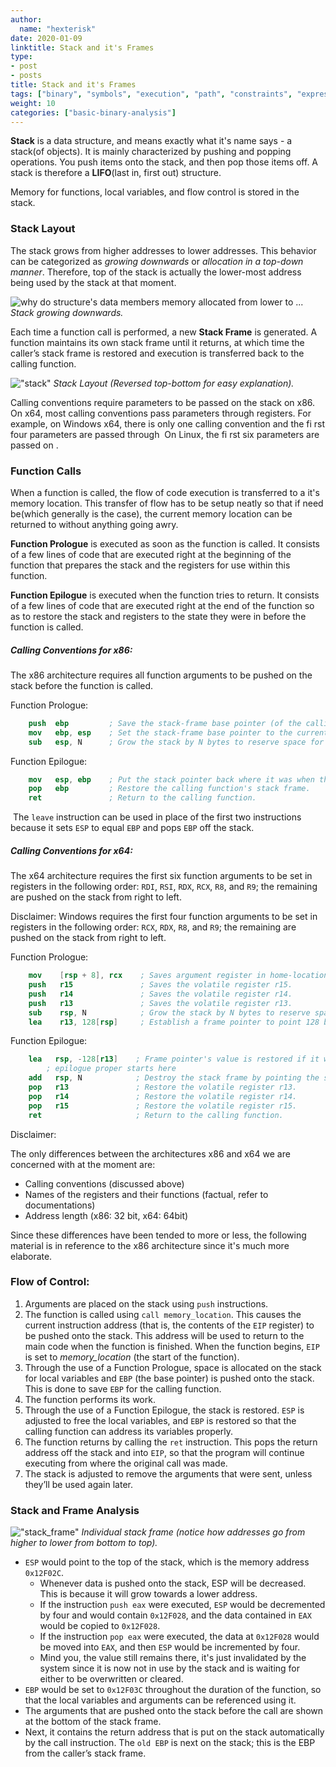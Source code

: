 ```yaml
---
author:
  name: "hexterisk"
date: 2020-01-09
linktitle: Stack and it's Frames
type:
- post
- posts
title: Stack and it's Frames
tags: ["binary", "symbols", "execution", "path", "constraints", "expression"]
weight: 10
categories: ["basic-binary-analysis"]
---
```


**Stack** is a data structure, and means exactly what it's name says - a stack(of objects). It is mainly characterized by pushing and popping operations. You push items onto the stack, and then pop those items off. A stack is therefore a **LIFO**(last in, first out) structure. 

Memory for functions, local variables, and flow control is stored in the stack.

### Stack Layout

The stack grows from higher addresses to lower addresses. This behavior can be categorized as _growing downwards_ or _allocation in a top-down manner_. Therefore, top of the stack is actually the lower-most address being used by the stack at that moment.

![why do structure's data members memory allocated from lower to ...](/Stack_and_it's_Frames/1Yz9K.gif)
_Stack growing downwards._

Each time a function call is performed, a new **Stack Frame** is generated. A function maintains its own stack frame until it returns, at which time the caller’s stack frame is restored and execution is transferred back to the calling function.

!["stack"](/Stack_and_it's_Frames/image.png)
_Stack Layout (Reversed top-bottom for easy explanation)._

Calling conventions require parameters to be passed on the stack on x86. On x64, most calling conventions pass parameters through registers. For example, on Windows x64, there is only one calling convention and the fi rst four parameters are passed through  On Linux, the fi rst six parameters are passed on .

### Function Calls

When a function is called, the flow of code execution is transferred to a it's memory location. This transfer of flow has to be setup neatly so that if need be(which generally is the case), the current memory location can be returned to without anything going awry.

**Function Prologue** is executed as soon as the function is called. It consists of a few lines of code that are executed right at the beginning of the function that prepares the stack and the registers for use within this function.

**Function Epilogue** is executed when the function tries to return. It consists of a few lines of code that are executed right at the end of the function so as to restore the stack and registers to the state they were in before the function is called.

##### Calling Conventions for x86:

The x86 architecture requires all function arguments to be pushed on the stack before the function is called.

Function Prologue:
```nasm
    push  ebp         ; Save the stack-frame base pointer (of the calling function).
    mov   ebp, esp    ; Set the stack-frame base pointer to the current location on the stack.
    sub   esp, N      ; Grow the stack by N bytes to reserve space for local variables.
```
Function Epilogue:
```nasm
    mov   esp, ebp    ; Put the stack pointer back where it was when this function was called.
    pop   ebp         ; Restore the calling function's stack frame.
    ret               ; Return to the calling function.
```
 The `leave` instruction can be used in place of the first two instructions because it sets `ESP` to equal `EBP` and pops `EBP` off the stack.

##### Calling Conventions for x64:

The x64 architecture requires the first six function arguments to be set in registers in the following order: `RDI`, `RSI`, `RDX`, `RCX`, `R8`, and `R9`; the remaining are pushed on the stack from right to left.

Disclaimer: Windows requires the first four function arguments to be set in registers in the following order: `RCX`, `RDX`, `R8`, and `R9`; the remaining are pushed on the stack from right to left.

Function Prologue:
```nasm
    mov    [rsp + 8], rcx    ; Saves argument register in home-location.
    push   r15               ; Saves the volatile register r15.
    push   r14               ; Saves the volatile register r14.
    push   r13               ; Saves the volatile register r13.
    sub    rsp, N            ; Grow the stack by N bytes to reserve space for local variables.
    lea    r13, 128[rsp]     ; Establish a frame pointer to point 128 bytes into the allocated space.
```
Function Epilogue:
```nasm
    lea   rsp, -128[r13]    ; Frame pointer's value is restored if it was used in the function.
        ; epilogue proper starts here
    add   rsp, N            ; Destroy the stack frame by pointing the stack pointer before the frame.
    pop   r13               ; Restore the volatile register r13.
    pop   r14               ; Restore the volatile register r14.
    pop   r15               ; Restore the volatile register r15.
    ret                     ; Return to the calling function.
```
Disclaimer:

The only differences between the architectures x86 and x64 we are concerned with at the moment are:

*   Calling conventions (discussed above)
*   Names of the registers and their functions (factual, refer to documentations)
*   Address length (x86: 32 bit, x64: 64bit)

Since these differences have been tended to more or less, the following material is in reference to the x86 architecture since it's much more elaborate.

### Flow of Control:

1.  Arguments are placed on the stack using `push` instructions.
2.  The function is called using `call memory_location`. This causes the current instruction address (that is, the contents of the `EIP` register) to be pushed onto the stack. This address will be used to return to the main code when the function is finished. When the function begins, `EIP` is set to _memory\_location_ (the start of the function).
3.  Through the use of a Function Prologue, space is allocated on the stack for local variables and `EBP` (the base pointer) is pushed onto the stack. This is done to save `EBP` for the calling function.
4.  The function performs its work.
5.  Through the use of a Function Epilogue, the stack is restored. `ESP` is adjusted to free the local variables, and `EBP` is restored so that the calling function can address its variables properly.
6.  The function returns by calling the `ret` instruction. This pops the return address off the stack and into `EIP`, so that the program will continue executing from where the original call was made.
7.  The stack is adjusted to remove the arguments that were sent, unless they’ll be used again later.

### Stack and Frame Analysis

!["stack_frame"](/Stack_and_it's_Frames/1_image.png)
_Individual stack frame (notice how addresses go from higher to lower from bottom to top)._

*   `ESP` would point to the top of the stack, which is the memory address `0x12F02C`.
    *   Whenever data is pushed onto the stack, ESP will be decreased. This is because it will grow towards a lower address.
    *   If the instruction `push eax` were executed, `ESP` would be decremented by four and would contain `0x12F028`, and the data contained in `EAX` would be copied to `0x12F028`.
    *   If the instruction `pop eax` were executed, the data at `0x12F028` would be moved into `EAX`, and then `ESP` would be incremented by four.
    *   Mind you, the value still remains there, it's just invalidated by the system since it is now not in use by the stack and is waiting for either to be overwritten or cleared.
*   `EBP` would be set to `0x12F03C` throughout the duration of the function, so that the local variables and arguments can be referenced using it.
*   The arguments that are pushed onto the stack before the call are shown at the bottom of the stack frame.
*   Next, it contains the return address that is put on the stack automatically by the call instruction. The `old EBP` is next on the stack; this is the EBP from the caller’s stack frame.
